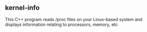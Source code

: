 ## kernel-info

This C++ program reads /proc files on your Linux-based system and displays information relating to processors, memory, etc
